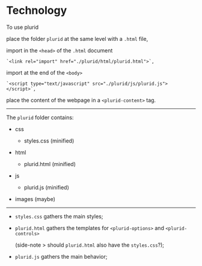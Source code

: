 <link rel="stylesheet" type="text/css" href="style.css">

# Technology


To use plurid

place the folder `plurid` at the same level with a `.html` file,

import in the `<head>` of the `.html` document

    `<link rel="import" href="./plurid/html/plurid.html">`,

import at the end of the `<body>`

    `<script type="text/javascript" src="./plurid/js/plurid.js"></script>`,

place the content of the webpage in a `<plurid-content>` tag.


---


The `plurid` folder contains:
+ css
    + styles.css (minified)


+ html
    + plurid.html (minified)


+ js
    + plurid.js (minified)


+ images (maybe)


---


+ `styles.css` gathers the main styles;


+ `plurid.html` gathers the templates for `<plurid-options>` and `<plurid-controls>`

    (side-note > should `plurid.html` also have the `styles.css`?);


+ `plurid.js` gathers the main behavior;
